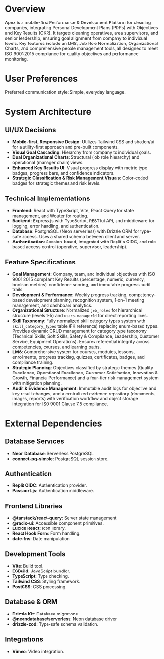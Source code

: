 # Overview

Apex is a mobile-first Performance & Development Platform for cleaning companies, integrating Personal Development Plans (PDPs) with Objectives and Key Results (OKR). It targets cleaning operatives, area supervisors, and senior leadership, ensuring goal alignment from company to individual levels. Key features include an LMS, Job Role Normalization, Organizational Charts, and comprehensive people management tools, all designed to meet ISO 9001:2015 compliance for quality objectives and performance monitoring.

# User Preferences

Preferred communication style: Simple, everyday language.

# System Architecture

## UI/UX Decisions
- **Mobile-first, Responsive Design**: Utilizes Tailwind CSS and shadcn/ui for a utility-first approach and pre-built components.
- **Visual Goal Cascading**: Hierarchy from company to individual goals.
- **Dual Organizational Charts**: Structural (job role hierarchy) and operational (manager chain) views.
- **Enhanced Key Results UI**: Visual progress display with metric type badges, progress bars, and confidence indicators.
- **Strategic Classification & Risk Management Visuals**: Color-coded badges for strategic themes and risk levels.

## Technical Implementations
- **Frontend**: React with TypeScript, Vite, React Query for state management, and Wouter for routing.
- **Backend**: Express.js with TypeScript, RESTful API, and middleware for logging, error handling, and authentication.
- **Database**: PostgreSQL (Neon serverless) with Drizzle ORM for type-safe access. Uses a shared schema between client and server.
- **Authentication**: Session-based, integrated with Replit's OIDC, and role-based access control (operative, supervisor, leadership).

## Feature Specifications
- **Goal Management**: Company, team, and individual objectives with ISO 9001:2015 compliant Key Results (percentage, numeric, currency, boolean metrics), confidence scoring, and immutable progress audit trails.
- **Development & Performance**: Weekly progress tracking, competency-based development planning, recognition system, 1-on-1 meeting management, and dashboard analytics.
- **Organizational Structure**: Normalized `job_roles` for hierarchical structure (levels 1-5) and `users.managerId` for direct reporting lines.
- **Skill Taxonomy**: Fully normalized skill category types system with `skill_category_types` table (FK reference) replacing enum-based types. Provides dynamic CRUD management for category type taxonomy (Technical Skills, Soft Skills, Safety & Compliance, Leadership, Customer Service, Equipment Operations). Ensures referential integrity across competencies, courses, and learning paths.
- **LMS**: Comprehensive system for courses, modules, lessons, enrollments, progress tracking, quizzes, certificates, badges, and compliance training.
- **Strategic Planning**: Objectives classified by strategic themes (Quality Excellence, Operational Excellence, Customer Satisfaction, Innovation & Growth, Financial Performance) and a four-tier risk management system with mitigation planning.
- **Audit & Evidence Management**: Immutable audit logs for objective and key result changes, and a centralized evidence repository (documents, images, reports) with verification workflow and object storage integration for ISO 9001 Clause 7.5 compliance.

# External Dependencies

## Database Services
- **Neon Database**: Serverless PostgreSQL.
- **connect-pg-simple**: PostgreSQL session store.

## Authentication
- **Replit OIDC**: Authentication provider.
- **Passport.js**: Authentication middleware.

## Frontend Libraries
- **@tanstack/react-query**: Server state management.
- **@radix-ui**: Accessible component primitives.
- **Lucide React**: Icon library.
- **React Hook Form**: Form handling.
- **date-fns**: Date manipulation.

## Development Tools
- **Vite**: Build tool.
- **ESBuild**: JavaScript bundler.
- **TypeScript**: Type checking.
- **Tailwind CSS**: Styling framework.
- **PostCSS**: CSS processing.

## Database & ORM
- **Drizzle Kit**: Database migrations.
- **@neondatabase/serverless**: Neon database driver.
- **drizzle-zod**: Type-safe schema validation.

## Integrations
- **Vimeo**: Video integration.